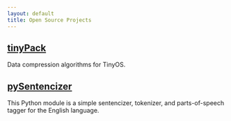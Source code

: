 ```yaml
---
layout: default
title: Open Source Projects
---
```


[tinyPack](http://projects.tancreti.net/tinyPack.html) 
------------------------------------------------------

Data compression algorithms for TinyOS.

[pySentencizer](http://projects.tancreti.net/pySentencizer.html) 
----------------------------------------------------------------

This Python module is a simple sentencizer, tokenizer, and parts-of-speech tagger for the English language.
